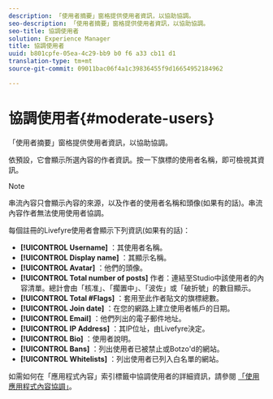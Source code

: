 ```yaml
---
description: 「使用者摘要」窗格提供使用者資訊，以協助協調。
seo-description: 「使用者摘要」窗格提供使用者資訊，以協助協調。
seo-title: 協調使用者
solution: Experience Manager
title: 協調使用者
uuid: b801cpfe-05ea-4c29-bb9 b0 f6 a33 cb11 d1
translation-type: tm+mt
source-git-commit: 09011bac06f4a1c39836455f9d16654952184962

---
```



# 協調使用者{#moderate-users}

「使用者摘要」窗格提供使用者資訊，以協助協調。

依預設，它會顯示所選內容的作者資訊。按一下旗標的使用者名稱，即可檢視其資訊。

>[!NOTE]
>
>串流內容只會顯示內容的來源，以及作者的使用者名稱和頭像(如果有的話)。串流內容作者無法使用使用者協調。

每個註冊的Livefyre使用者會顯示下列資訊(如果有的話)：

* **[!UICONTROL Username]** ：其使用者名稱。
* **[!UICONTROL Display name]** ：其顯示名稱。
* **[!UICONTROL Avatar]** ：他們的頭像。
* **[!UICONTROL Total number of posts]** 作者：連結至Studio中該使用者的內容清單。總計會由「核准」、「擱置中」、「波佐」或「破折號」的數目顯示。
* **[!UICONTROL Total #Flags]** ：套用至此作者貼文的旗標總數。
* **[!UICONTROL Join date]** ：在您的網路上建立使用者帳戶的日期。
* **[!UICONTROL Email]** ：他們列出的電子郵件地址。
* **[!UICONTROL IP Address]** ：其IP位址，由Livefyre決定。
* **[!UICONTROL Bio]** ：使用者說明。
* **[!UICONTROL Bans]** ：列出使用者已被禁止或Botzo'd的網站。
* **[!UICONTROL Whitelists]** ：列出使用者已列入白名單的網站。

如需如何在「應用程式內容」索引標籤中協調使用者的詳細資訊，請參閱 [「使用應用程式內容協調」](/help/using/c-features-livefyre/c-about-moderation/c-moderate-content-using-app-content.md#c_moderate_content_using_app_content)。
